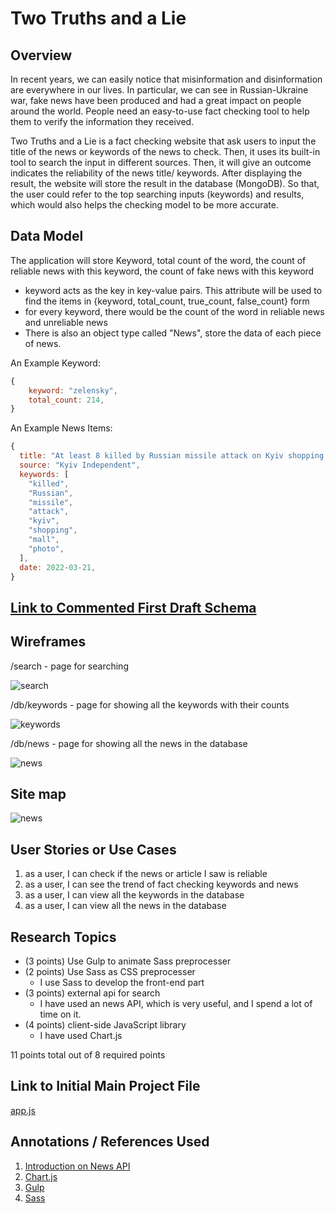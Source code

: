 

# Two Truths and a Lie

## Overview


In recent years, we can easily notice that misinformation and disinformation are everywhere in our lives. In particular, we can see in Russian-Ukraine war, fake news have been produced and had a great impact on people around the world. People need an easy-to-use fact checking tool to help them to verify the information they received. 

Two Truths and a Lie is a fact checking website that ask users to input the title of the news or keywords of the news to check. Then, it uses its built-in tool to search the input in different sources. Then, it will give an outcome indicates the reliability of the news title/ keywords. After displaying the result, the website will store the result in the database (MongoDB). So that, the user could refer to the top searching inputs (keywords) and results, which would also helps the checking model to be more accurate.


## Data Model


The application will store Keyword, total count of the word, the count of reliable news with this keyword, the count of fake news with this keyword

* keyword acts as the key in key-value pairs. This attribute will be used to find the items in {keyword, total_count, true_count, false_count} form
* for every keyword, there would be the count of the word in reliable news and unreliable news
* There is also an object type called "News", store the data of each piece of news.

An Example Keyword:

```javascript
{
    keyword: "zelensky",
    total_count: 214,
}
```

An Example News Items:

```javascript
{
  title: "At least 8 killed by Russian missile attack on Kyiv shopping mall (PHOTOS)",
  source: "Kyiv Independent",
  keywords: [
    "killed",
    "Russian", 
    "missile",
    "attack",
    "kyiv",
    "shopping",
    "mall",
    "photo",    
  ],
  date: 2022-03-21,
}
```


## [Link to Commented First Draft Schema](db.js) 


## Wireframes

/search - page for searching

![search](documentation/search.jpg)

/db/keywords - page for showing all the keywords with their counts

![keywords](documentation/keywords.jpg)

/db/news - page for showing all the news in the database

![news](documentation/news.jpg)

## Site map

![news](documentation/site-map.jpg)

## User Stories or Use Cases


1. as a user, I can check if the news or article I saw is reliable
2. as a user, I can see the trend of fact checking keywords and news
3. as a user, I can view all the keywords in the database
4. as a user, I can view all the news in the database

## Research Topics

* (3 points) Use Gulp to animate Sass preprocesser
* (2 points) Use Sass as CSS preprocesser
    * I use Sass to develop the front-end part
* (3 points) external api for search
  * I have used an news API, which is very useful, and I spend a lot of time on it.
* (4 points) client-side JavaScript library
  * I have used Chart.js

11 points total out of 8 required points 


## Link to Initial Main Project File
[app.js](app.js)

## Annotations / References Used


1. [Introduction on News API](https://newsapi.org/docs)
2. [Chart.js](https://www.chartjs.org/docs/latest/)
3. [Gulp](https://gulpjs.com/)
4. [Sass](https://sass-lang.com/)

